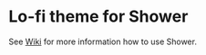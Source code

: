 # Lo-fi theme for Shower

See [Wiki](https://github.com/shower/shower/wiki) for more information how to use Shower.
